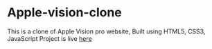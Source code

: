 # Apple-vision-clone
This is a clone of Apple Vision pro website, Built using HTML5, CSS3, JavaScript
Project is live [here]( https://chetan0000.github.io/Apple-vision-clone/)
